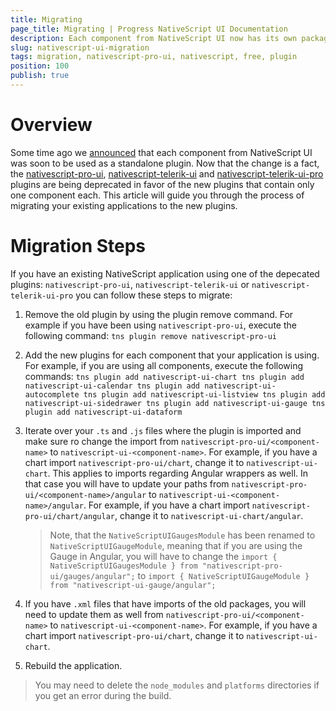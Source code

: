 ```yaml
---
title: Migrating
page_title: Migrating | Progress NativeScript UI Documentation
description: Each component from NativeScript UI now has its own package available for all NativeScript developers on NPMJS.
slug: nativescript-ui-migration
tags: migration, nativescript-pro-ui, nativescript, free, plugin
position: 100
publish: true
---
```


# Overview

Some time ago we [announced](https://www.nativescript.org/blog/nativescript-ui-whats-next) that each component from NativeScript UI was soon to be used as a standalone plugin. Now that the change is a fact, the [nativescript-pro-ui](https://www.npmjs.com/package/nativescript-pro-ui), [nativescript-telerik-ui](https://www.npmjs.com/package/nativescript-telerik-ui) and [nativescript-telerik-ui-pro](https://www.npmjs.com/package/nativescript-telerik-ui-pro) plugins are being deprecated in favor of the new plugins that contain only one component each. This article will guide you through the process of migrating your existing applications to the new plugins.

# Migration Steps

If you have an existing NativeScript application using one of the depecated plugins: `nativescript-pro-ui`, `nativescript-telerik-ui` or `nativescript-telerik-ui-pro` you can follow these steps to migrate:

1. Remove the old plugin by using the plugin remove command. For example if you have been using `nativescript-pro-ui`, execute the following command:
        ```
        tns plugin remove nativescript-pro-ui
        ```

2. Add the new plugins for each component that your application is using. For example, if you are using all components, execute the following commands:
        ```
        tns plugin add nativescript-ui-chart
        tns plugin add nativescript-ui-calendar
        tns plugin add nativescript-ui-autocomplete
        tns plugin add nativescript-ui-listview
        tns plugin add nativescript-ui-sidedrawer
        tns plugin add nativescript-ui-gauge
        tns plugin add nativescript-ui-dataform
        ```

3. Iterate over your `.ts` and `.js` files where the plugin is imported and make sure ro change the import from `nativescript-pro-ui/<component-name>` to `nativescript-ui-<component-name>`. For example, if you have a chart import `nativescript-pro-ui/chart`, change it to `nativescript-ui-chart`. This applies to imports regarding Angular wrappers as well. In that case you will have to update your paths from `nativescript-pro-ui/<component-name>/angular` to `nativescript-ui-<component-name>/angular`. For example, if you have a chart import `nativescript-pro-ui/chart/angular`, change it to `nativescript-ui-chart/angular`.

    > Note, that the `NativeScriptUIGaugesModule` has been renamed to `NativeScriptUIGaugeModule`, meaning that if you are using the Gauge in Angular, you will have to change the `import { NativeScriptUIGaugesModule } from "nativescript-pro-ui/gauges/angular";` to `import { NativeScriptUIGaugeModule } from "nativescript-ui-gauge/angular";`


4. If you have `.xml` files that have imports of the old packages, you will need to update them as well from `nativescript-pro-ui/<component-name>` to `nativescript-ui-<component-name>`. For example, if you have a chart import `nativescript-pro-ui/chart`, change it to `nativescript-ui-chart`.

5. Rebuild the application.

> You may need to delete the `node_modules` and `platforms` directories if you get an error during the build.
